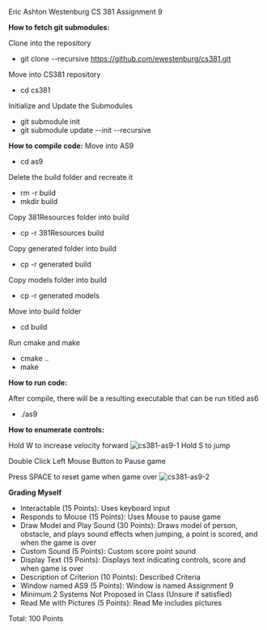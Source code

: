 Eric Ashton Westenburg
CS 381 Assignment 9

**How to fetch git submodules:**

Clone into the repository

- git clone --recursive https://github.com/ewestenburg/cs381.git
  
Move into CS381 repository

- cd cs381
  
Initialize and Update the Submodules

- git submodule init
- git submodule update --init --recursive

**How to compile code:**
Move into AS9

- cd as9
  
Delete the build folder and recreate it

- rm -r build
- mkdir build
  
Copy 381Resources folder into build

- cp -r 381Resources build

Copy generated folder into build

- cp -r generated build

Copy models folder into build

- cp -r generated models
  
Move into build folder

- cd build
  
Run cmake and make 

- cmake ..
- make

**How to run code:**

After compile, there will be a resulting executable that can be run titled as6

- ./as9

**How to enumerate controls:**

Hold W to increase velocity forward
![cs381-as9-1](https://github.com/ewestenburg/cs381/assets/70497906/2a69133d-9b12-4065-9159-41f168baaa14)
Hold S to jump

Double Click Left Mouse Button to Pause game

Press SPACE to reset game when game over
![cs381-as9-2](https://github.com/ewestenburg/cs381/assets/70497906/d2cdf995-43b2-4cde-96ce-f4a12065fab3)

**Grading Myself**

- Interactable (15 Points): Uses keyboard input
- Responds to Mouse (15 Points): Uses Mouse to pause game
- Draw Model and Play Sound (30 Points): Draws model of person, obstacle, and plays sound effects when jumping, a point is scored, and when the game is over
- Custom Sound (5 Points): Custom score point sound
- Display Text (15 Points): Displays text indicating controls, score and when game is over
- Description of Criterion (10 Points): Described Criteria
- Window named AS9 (5 Points): Window is named Assignment 9
- Minimum 2 Systems Not Proposed in Class (Unsure if satisfied)
- Read Me with Pictures (5 Points): Read Me includes pictures

Total: 100 Points
